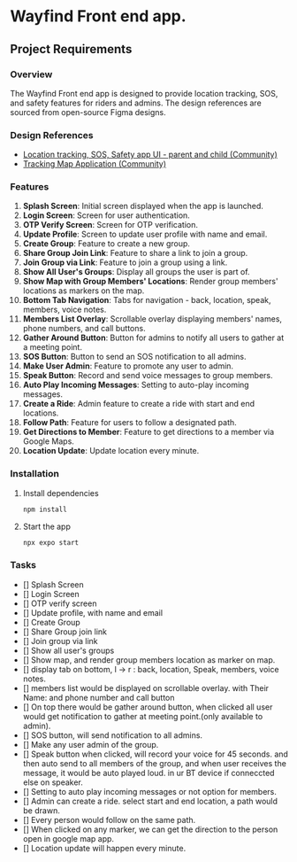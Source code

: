 # Wayfind Front end app.


## Project Requirements

### Overview

The Wayfind Front end app is designed to provide location tracking, SOS, and safety features for riders and admins. The design references are sourced from open-source Figma designs.

### Design References

- [Location tracking, SOS, Safety app UI - parent and child (Community)](https://www.figma.com/design/CPtQiQwniN46WdT4bexH9V/Location-tracking%2C-SOS%2C-Safety-app-UI---parent-and-child-(Community)?node-id=504-1858)
- [Tracking Map Application (Community)](https://www.figma.com/design/GLSc6Lyt3yDreilAcfdPdF/Tracking-Map-Application-(Community)?node-id=1-3&p=f&t=gNYFJBMWpi5O9999-0)

### Features

1. **Splash Screen**: Initial screen displayed when the app is launched.
2. **Login Screen**: Screen for user authentication.
3. **OTP Verify Screen**: Screen for OTP verification.
4. **Update Profile**: Screen to update user profile with name and email.
5. **Create Group**: Feature to create a new group.
6. **Share Group Join Link**: Feature to share a link to join a group.
7. **Join Group via Link**: Feature to join a group using a link.
8. **Show All User's Groups**: Display all groups the user is part of.
9. **Show Map with Group Members' Locations**: Render group members' locations as markers on the map.
10. **Bottom Tab Navigation**: Tabs for navigation - back, location, speak, members, voice notes.
11. **Members List Overlay**: Scrollable overlay displaying members' names, phone numbers, and call buttons.
12. **Gather Around Button**: Button for admins to notify all users to gather at a meeting point.
13. **SOS Button**: Button to send an SOS notification to all admins.
14. **Make User Admin**: Feature to promote any user to admin.
15. **Speak Button**: Record and send voice messages to group members.
16. **Auto Play Incoming Messages**: Setting to auto-play incoming messages.
17. **Create a Ride**: Admin feature to create a ride with start and end locations.
18. **Follow Path**: Feature for users to follow a designated path.
19. **Get Directions to Member**: Feature to get directions to a member via Google Maps.
20. **Location Update**: Update location every minute.




### Installation

1. Install dependencies

   ```bash
   npm install
   ```

2. Start the app

   ```bash
   npx expo start
   ```

### Tasks

- [] Splash Screen
- [] Login Screen
- [] OTP verify screen
- [] Update profile, with name and email
- [] Create Group
- [] Share Group join link
- [] Join group via link
- [] Show all user's groups
- [] Show map, and render group members location as marker on map.
- [] display tab on bottom, l -> r : back, location, Speak, members, voice notes.
- [] members list would be displayed on scrollable overlay. with Their Name: and phone number and call button
- [] On top there would be gather around button, when clicked all user would get notification to gather at meeting point.(only available to admin).
- [] SOS button, will send notification to all admins.
- [] Make any user admin of the group.
- [] Speak button when clicked, will record your voice for 45 seconds. and then auto send to all members of the group, and when user receives the message, it would be auto played loud. in ur BT device if conneccted else on speaker.
- [] Setting to auto play incoming messages or not option for members.
- [] Admin can create a ride. select start and end location, a path would be drawn.
- [] Every person would follow on the same path.
- [] When clicked on any marker, we can get the direction to the person open in google map app.
- [] Location update will happen every minute.